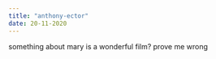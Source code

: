 ```yaml
---
title: "anthony-ector" 
date: 20-11-2020
---
```

something about mary is a wonderful film? prove me wrong
